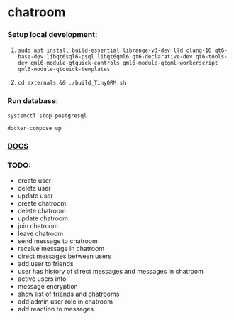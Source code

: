 # chatroom

### Setup local development:

1. ```sudo apt install build-essential librange-v3-dev lld clang-16 qt6-base-dev libqt6sql6-psql libqt6qml6 qt6-declarative-dev qt6-tools-dev qml6-module-qtquick-controls qml6-module-qtqml-workerscript qml6-module-qtquick-templates```

2. ```cd externals && ./build_TinyORM.sh```

### Run database:

```systemctl stop postgresql```

```docker-compose up```

### [DOCS](docs/README.md)

### TODO:

* create user
* delete user
* update user
* create chatroom
* delete chatroom
* update chatroom
* join chatroom
* leave chatroom
* send message to chatroom
* receive message in chatroom
* direct messages between users
* add user to friends
* user has history of direct messages and messages in chatroom
* active users info
* message encryption
* show list of friends and chatrooms
* add admin user role in chatroom
* add reaction to messages
